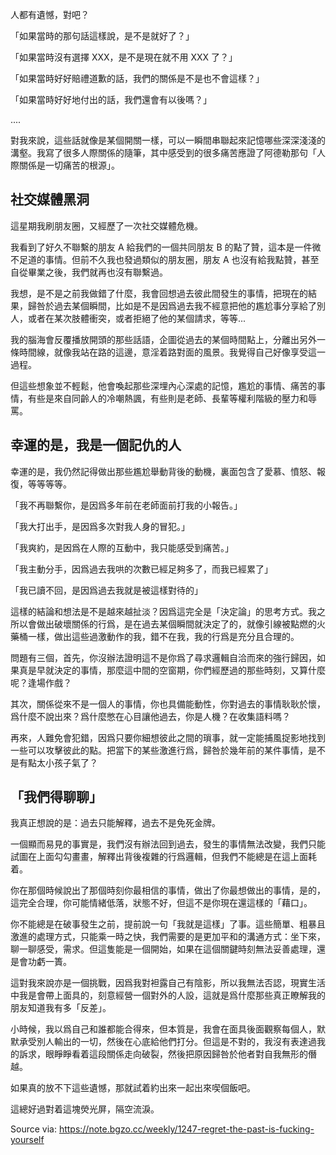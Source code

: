 
人都有遺憾，對吧？

「如果當時的那句話這樣說，是不是就好了？」

「如果當時沒有選擇 XXX，是不是現在就不用 XXX 了？」

「如果當時好好賠禮道歉的話，我們的關係是不是也不會這樣？」

「如果當時好好地付出的話，我們還會有以後嗎？」

....

對我來說，這些話就像是某個開關一樣，可以一瞬間串聯起來記憶哪些深深淺淺的溝壑。我寫了很多人際關係的隨筆，其中感受到的很多痛苦應證了阿德勒那句「人際關係是一切痛苦的根源」。

## 社交媒體黑洞

這星期我刷朋友圈，又經歷了一次社交媒體危機。

我看到了好久不聯繫的朋友 A 給我們的一個共同朋友 B 的點了贊，這本是一件微不足道的事情。但前不久我也發過類似的朋友圈，朋友 A 也沒有給我點贊，甚至自從畢業之後，我們就再也沒有聯繫過。

我想，是不是之前我做錯了什麼，我會回想過去彼此間發生的事情，把現在的結果，歸咎於過去某個瞬間，比如是不是因爲過去我不經意把他的尷尬事分享給了別人，或者在某次肢體衝突，或者拒絕了他的某個請求，等等...

我的腦海會反覆播放開頭的那些話語，企圖從過去的某個時間點上，分離出另外一條時間線，就像我站在路的這邊，意淫着路對面的風景。我覺得自己好像享受這一過程。

但這些想象並不輕鬆，他會喚起那些深埋內心深處的記憶，尷尬的事情、痛苦的事情，有些是來自同齡人的冷嘲熱諷，有些則是老師、長輩等權利階級的壓力和辱罵。

## 幸運的是，我是一個記仇的人

幸運的是，我仍然記得做出那些尷尬舉動背後的動機，裏面包含了愛慕、憤怒、報復，等等等等。

「我不再聯繫你，是因爲多年前在老師面前打我的小報告。」

「我大打出手，是因爲多次對我人身的冒犯。」

「我爽約，是因爲在人際的互動中，我只能感受到痛苦。」

「我主動分手，因爲過去我哄的次數已經足夠多了，而我已經累了」

「我已讀不回，是因爲過去我就是被這樣對待的」

這樣的結論和想法是不是越來越扯淡？因爲這完全是「決定論」的思考方式。我之所以會做出破壞關係的行爲，是在過去某個瞬間就決定了的，就像引線被點燃的火藥桶一樣，做出這些過激動作的我，錯不在我，我的行爲是充分且合理的。

問題有三個，首先，你沒辦法證明這不是你爲了尋求邏輯自洽而來的強行歸因，如果真是早就決定的事情，那麼這中間的空窗期，你們經歷過的那些時刻，又算什麼呢？逢場作戲？

其次，關係從來不是一個人的事情，你也具備能動性，你對過去的事情耿耿於懷，爲什麼不說出來？爲什麼憋在心目讓他過去，你是人機？在收集語料嗎？

再來，人難免會犯錯，因爲只要你細想彼此之間的瑣事，就一定能捕風捉影地找到一些可以攻擊彼此的點。把當下的某些激進行爲，歸咎於幾年前的某件事情，是不是有點太小孩子氣了？

## 「我們得聊聊」

我真正想說的是：過去只能解釋，過去不是免死金牌。

一個顯而易見的事實是，我們沒有辦法回到過去，發生的事情無法改變，我們只能試圖在上面勾勾畫畫，解釋出背後複雜的行爲邏輯，但我們不能總是在這上面耗着。

你在那個時候說出了那個時刻你最相信的事情，做出了你最想做出的事情，是的，這完全合理，你可能情緒低落，狀態不好，但這不是你現在還這樣的「藉口」。

你不能總是在破事發生之前，提前說一句「我就是這樣」了事。這些簡單、粗暴且激進的處理方式，只能乘一時之快，我們需要的是更加平和的溝通方式：坐下來，聊一聊感受，需求。但這隻能是一個開始，如果在這個關鍵時刻無法妥善處理，還是會功虧一簣。

這對我來說亦是一個挑戰，因爲我對袒露自己有陰影，所以我無法否認，現實生活中我是會帶上面具的，刻意經營一個對外的人設，這就是爲什麼那些真正瞭解我的朋友知道我有多「反差」。

小時候，我以爲自己和誰都能合得來，但本質是，我會在面具後面觀察每個人，默默承受別人輸出的一切，然後在心底給他們打分。但這是不對的，我沒有表達過我的訴求，眼睜睜看着這段關係走向破裂，然後把原因歸咎於他者對自我無形的僭越。

如果真的放不下這些遺憾，那就試着約出來一起出來喫個飯吧。

這總好過對着這塊熒光屏，隔空流淚。

Source via: https://note.bgzo.cc/weekly/1247-regret-the-past-is-fucking-yourself